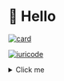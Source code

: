 # 👋 Hello




[![card](https://github-readme-stats.vercel.app/api?username=igorc97&theme=tokyonight&show_icons=true)](https://github.com/igorc97/)

[![iuricode](https://github-readme-stats.vercel.app/api/top-langs/?username=igorc97&hide=html&layout=compact&theme=tokyonight)](https://github.com/igorc97/)




















<details><summary>Click me</summary>
   
   <p>   Learned and still developed skills  </p>
<img src="https://img.shields.io/badge/HTML-239120?style=for-the-badge&logo=html5&logoColor=white" /><img src="https://img.shields.io/badge/CSS-239120?&style=for-the-badge&logo=css3&logoColor=white" /><img src="https://img.shields.io/badge/JavaScript-323330?style=for-the-badge&logo=javascript&logoColor=F7DF1E" /><img src="https://img.shields.io/badge/Java-ED8B00?style=for-the-badge&logo=java&logoColor=white" /><img src="https://img.shields.io/badge/PHP-777BB4?style=for-the-badge&logo=php&logoColor=white" /><img src="https://img.shields.io/badge/Amazon_AWS-232F3E?style=for-the-badge&logo=amazon-aws&logoColor=white" /><img src="https://img.shields.io/badge/MySQL-00000F?style=for-the-badge&logo=mysql&logoColor=white" /><img src="https://img.shields.io/badge/Docker-2496ED?style=for-the-badge&logo=docker&logoColor=white" /><img src="https://img.shields.io/badge/Windows-017AD7?style=for-the-badge&logo=windows&logoColor=white" /><img src="https://img.shields.io/badge/Linux-E34F26?style=for-the-badge&logo=linux&logoColor=black" />
</details>
